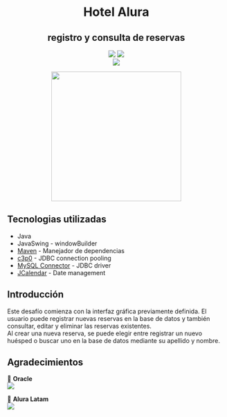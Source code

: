 <h1 align="center"> Hotel Alura </h1>
<h2 align="center"> registro y consulta de reservas</h2>

<p align="center">
  <img src="https://img.shields.io/badge/Alura_ONE-Challenge%233-orange">
  <img src="https://img.shields.io/badge/Status-finalizado-blue"><br>
  <img src="https://img.shields.io/badge/JRE-20-red">
</p>

<p align="center" >
     <img width="300" heigth="300" src="https://user-images.githubusercontent.com/91544872/189419040-c093db78-c970-4960-8aca-ffcc11f7ffaf.png">
</p>

## Tecnologias utilizadas
* Java
* JavaSwing - windowBuilder
* [Maven](https://maven.apache.org/) - Manejador de dependencias
* [c3p0](https://mvnrepository.com/artifact/com.mchange/c3p0) - JDBC connection pooling
* [MySQL Connector](https://mvnrepository.com/artifact/mysql/mysql-connector-java) - JDBC driver
* [JCalendar](https://mvnrepository.com/artifact/com.toedter/jcalendar) - Date management

## Introducción
<p>Este desafío comienza con la interfaz gráfica previamente definida. El usuario puede registrar nuevas reservas en la base de datos y también consultar, editar y eliminar las reservas existentes.<br>
Al crear una nueva reserva, se puede elegir entre registrar un nuevo huésped o buscar uno en la base de datos mediante su apellido y nombre.</p>








## Agradecimientos
🧡 <strong>Oracle</strong></br>
<a href="https://www.linkedin.com/company/oracle/" target="_blank">
<img src="https://img.shields.io/badge/-LinkedIn-%230077B5?style=for-the-badge&logo=linkedin&logoColor=white" target="_blank"></a>

💙 <strong>Alura Latam</strong></br>
<a href="https://www.linkedin.com/company/alura-latam/mycompany/" target="_blank">
<img src="https://img.shields.io/badge/-LinkedIn-%230077B5?style=for-the-badge&logo=linkedin&logoColor=white" target="_blank"></a>
